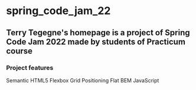 # spring_code_jam_22

## Terry Tegegne's homepage is a project of Spring Code Jam 2022 made by students of Practicum course

### Project features

Semantic HTML5
Flexbox
Grid
Positioning
Flat BEM
JavaScript
